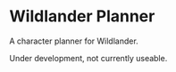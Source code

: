 # Wildlander Planner
A character planner for Wildlander.

Under development, not currently useable.
